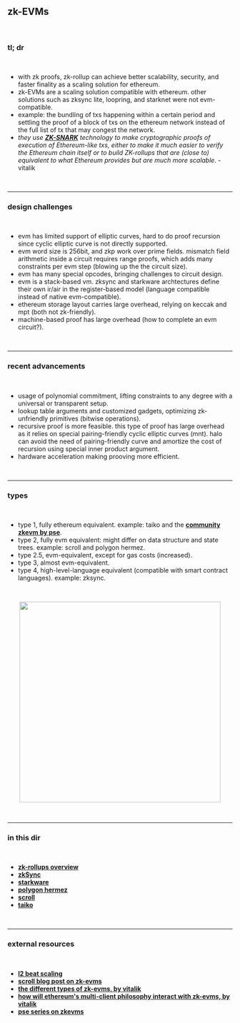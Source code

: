 ## zk-EVMs

<br>

### tl; dr

<br>

* with zk proofs, zk-rollup can achieve better scalability, security, and faster finality as a scaling solution for ethereum.
* zk-EVMs are a scaling solution compatible with ethereum. other solutions such as zksync lite, loopring, and starknet were not evm-compatible.
* example: the bundling of txs happening within a certain period and settling the proof of a block of txs on the ethereum network instead of the full list of tx that may congest the network.
* *they use **[ZK-SNARK](https://github.com/go-outside-labs/blockchains-protocol-design/blob/main/zero_knowledge_proofs/proofs/zkSNARKS.md)** technology to make cryptographic proofs of execution of Ethereum-like txs, either to make it much easier to verify the Ethereum chain itself or to build ZK-rollups that are (close to) equivalent to what Ethereum provides but are much more scalable.* - vitalik

<br>

---

### design challenges

<br>

* evm has limited support of elliptic curves, hard to do proof recursion since cyclic elliptic curve is not directly supported.
* evm word size is 256bit, and zkp work over prime fields. mismatch field arithmetic inside a circuit requires range proofs, which adds many constraints per evm step (blowing up the the circuit size).
* evm has many special opcodes, bringing challenges to circuit design.
* evm is a stack-based vm. zksync and starkware archtectures define their own ir/air in the register-based model (language compatible instead of native evm-compatible).
* ethereum storage layout carries large overhead, relying on keccak and mpt (both not zk-friendly).
* machine-based proof has large overhead (how to complete an evm circuit?).

<br>


---

### recent advancements

<br>

* usage of polynomial commitment, lifting constraints to any degree with a universal or transparent setup.
* lookup table arguments and customized gadgets, optimizing zk-unfriendly primitives (bitwise operations).
* recursive proof is more feasible. this type of proof has large overhead as it relies on special pairing-friendly cyclic elliptic curves (mnt). halo can avoid the need of pairing-friendly curve and amortize the cost of recursion using special inner product argument.
* hardware acceleration making prooving more efficient.


<br>

---

### types

<br>


* type 1, fully ethereum equivalent. example: taiko and the **[community zkevm by pse](https://github.com/privacy-scaling-explorations/zkevm-specs)**.
* type 2, fully evm equivalent: might differ on data structure and state trees. example: scroll and polygon hermez.
* type 2.5, evm-equivalent, except for gas costs (increased).
* type 3, almost evm-equivalent.
* type 4, high-level-language equivalent (compatible with smart contract languages). example: zksync.

<br>

<p align="center">
<img width="450" src="https://user-images.githubusercontent.com/1130416/234139749-4dbac8ab-d742-45f3-b920-b0b51d8698b5.png">
</p>



<br>

---

### in this dir

<br>

* **[zk-rollups overview](rollups.md)**
* **[zkSync](zkSync)**
* **[starkware](starkware.md)**
* **[polygon hermez](polygon.md)**
* **[scroll](scroll.md)**
* **[taiko](taiko.md)**

<br>

----

### external resources

<br>

* **[l2 beat scaling](https://l2beat.com/scaling/tvl)**
* **[scroll blog post on zk-evms](https://scroll.io/blog/zkEVM)**
* **[the different types of zk-evms, by vitalik](https://vitalik.eth.limo/general/2022/08/04/zkevm.html)**
* **[how will ethereum's multi-client philosophy interact with zk-evms, by vitalik](https://vitalik.ca/general/2023/03/31/zkmulticlient.html)**
* **[pse series on zkevms](https://mirror.xyz/privacy-scaling-explorations.eth/I5BzurX-T6slFaPbA4i3hVrO7U2VkBR45eO-N3CSnSg)**

